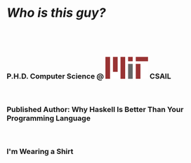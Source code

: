 # <em>Who is this guy?</em>
<br>
<h3 class="fragment highlight-red">P.H.D. Computer Science @ <img src="./img/mit.png" height="50" style="margin-bottom: 0; margin-top: 25px" /> CSAIL</h3><br>

<h3 class="fragment highlight-red">Published Author: Why Haskell Is Better Than Your Programming Language</h3><br>

<h3>I'm Wearing a Shirt</h3>
